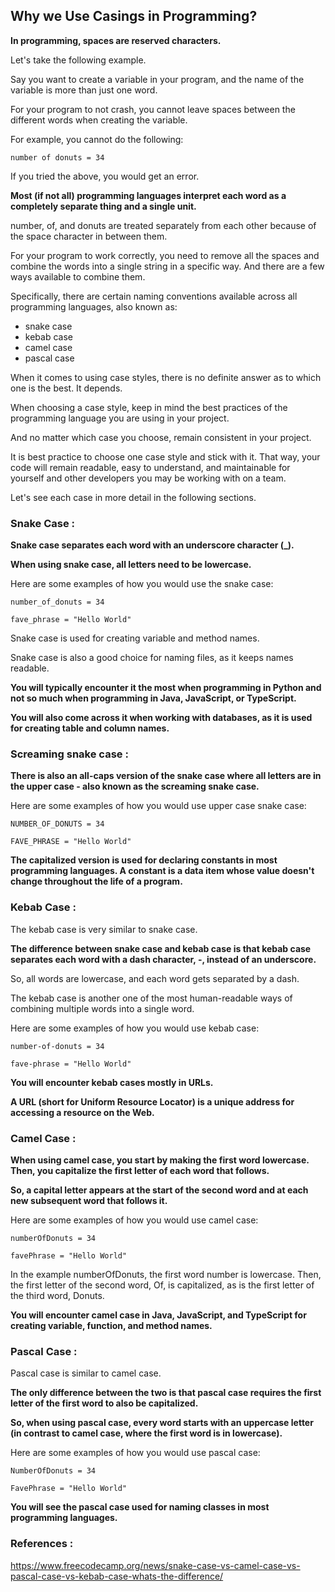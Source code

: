 ## Why we Use Casings in Programming?

**In programming, spaces are reserved characters.**

Let's take the following example.

Say you want to create a variable in your program, and the name of the variable is more than just one word.

For your program to not crash, you cannot leave spaces between the different words when creating the variable.

For example, you cannot do the following:
```
number of donuts = 34
```
If you tried the above, you would get an error.

**Most (if not all) programming languages interpret each word as a completely separate thing and a single unit.**

number, of, and donuts are treated separately from each other because of the space character in between them.

For your program to work correctly, you need to remove all the spaces and combine the words into a single string in a specific way. And there are a few ways available to combine them.

Specifically, there are certain naming conventions available across all programming languages, also known as:

- snake case
- kebab case
- camel case
- pascal case

When it comes to using case styles, there is no definite answer as to which one is the best. It depends.

When choosing a case style, keep in mind the best practices of the programming language you are using in your project.

And no matter which case you choose, remain consistent in your project.

It is best practice to choose one case style and stick with it. That way, your code will remain readable, easy to understand, and maintainable for yourself and other developers you may be working with on a team.

Let's see each case in more detail in the following sections.

### Snake Case :

**Snake case separates each word with an underscore character (_).**

**When using snake case, all letters need to be lowercase.**

Here are some examples of how you would use the snake case:
```
number_of_donuts = 34

fave_phrase = "Hello World"
```

Snake case is used for creating variable and method names.

Snake case is also a good choice for naming files, as it keeps names readable.

**You will typically encounter it the most when programming in Python and not so much when programming in Java, JavaScript, or TypeScript.**

**You will also come across it when working with databases, as it is used for creating table and column names.**

### Screaming snake case :

**There is also an all-caps version of the snake case where all letters are in the upper case - also known as the screaming snake case.**

Here are some examples of how you would use upper case snake case:
```
NUMBER_OF_DONUTS = 34

FAVE_PHRASE = "Hello World"
```

**The capitalized version is used for declaring constants in most programming languages. A constant is a data item whose value doesn't change throughout the life of a program.**

### Kebab Case :

The kebab case is very similar to snake case.

**The difference between snake case and kebab case is that kebab case separates each word with a dash character, -, instead of an underscore.**

So, all words are lowercase, and each word gets separated by a dash.

The kebab case is another one of the most human-readable ways of combining multiple words into a single word.

Here are some examples of how you would use kebab case:
```
number-of-donuts = 34

fave-phrase = "Hello World"
```

**You will encounter kebab cases mostly in URLs.**

**A URL (short for Uniform Resource Locator) is a unique address for accessing a resource on the Web.**

### Camel Case :

**When using camel case, you start by making the first word lowercase. Then, you capitalize the first letter of each word that follows.**

**So, a capital letter appears at the start of the second word and at each new subsequent word that follows it.**

Here are some examples of how you would use camel case:
```
numberOfDonuts = 34

favePhrase = "Hello World"
```
In the example numberOfDonuts, the first word number is lowercase. Then, the first letter of the second word, Of, is capitalized, as is the first letter of the third word, Donuts.

**You will encounter camel case in Java, JavaScript, and TypeScript for creating variable, function, and method names.**

### Pascal Case :

Pascal case is similar to camel case.

**The only difference between the two is that pascal case requires the first letter of the first word to also be capitalized.**

**So, when using pascal case, every word starts with an uppercase letter (in contrast to camel case, where the first word is in lowercase).**

Here are some examples of how you would use pascal case:
```
NumberOfDonuts = 34

FavePhrase = "Hello World"
```

**You will see the pascal case used for naming classes in most programming languages.**

### References :

https://www.freecodecamp.org/news/snake-case-vs-camel-case-vs-pascal-case-vs-kebab-case-whats-the-difference/

